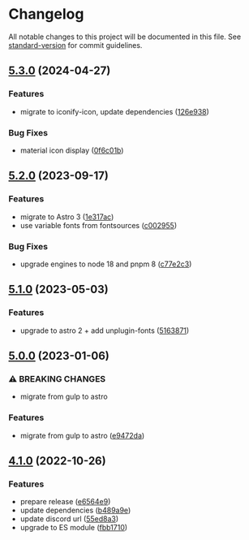 # Changelog

All notable changes to this project will be documented in this file. See [standard-version](https://github.com/conventional-changelog/standard-version) for commit guidelines.

## [5.3.0](https://github.com/cssninjaStudio/fresh/compare/v5.2.0...v5.3.0) (2024-04-27)


### Features

* migrate to iconify-icon, update dependencies ([126e938](https://github.com/cssninjaStudio/fresh/commit/126e938fc8ea22e4aac169594172b45738f89fc9))


### Bug Fixes

* material icon display ([0f6c01b](https://github.com/cssninjaStudio/fresh/commit/0f6c01b6e89597bc86b65ca49fd9a14edcd8da51))

## [5.2.0](https://github.com/cssninjaStudio/fresh/compare/v5.1.0...v5.2.0) (2023-09-17)


### Features

* migrate to Astro 3 ([1e317ac](https://github.com/cssninjaStudio/fresh/commit/1e317ac221cf75f74df119aee39b06c766f5dcd5))
* use variable fonts from fontsources ([c002955](https://github.com/cssninjaStudio/fresh/commit/c00295507774d988e2f7d332c382dc9dc7bca674))


### Bug Fixes

* upgrade engines to node 18 and pnpm 8 ([c77e2c3](https://github.com/cssninjaStudio/fresh/commit/c77e2c3a52c1b1257a5d2265d4c56ae56fd54c93))

## [5.1.0](https://github.com/cssninjaStudio/fresh/compare/v5.0.0...v5.1.0) (2023-05-03)


### Features

* upgrade to astro 2 + add unplugin-fonts ([5163871](https://github.com/cssninjaStudio/fresh/commit/51638718e2b27a8ffb0852820adaf5d3c0d676b1))

## [5.0.0](https://github.com/cssninjaStudio/fresh/compare/v4.1.0...v5.0.0) (2023-01-06)


### ⚠ BREAKING CHANGES

* migrate from gulp to astro

### Features

* migrate from gulp to astro ([e9472da](https://github.com/cssninjaStudio/fresh/commit/e9472da047015a8a5aba64aea10bb18ee37dc558))

## [4.1.0](https://github.com/cssninjaStudio/fresh/compare/v4.0.1...v4.1.0) (2022-10-26)


### Features

* prepare release ([e6564e9](https://github.com/cssninjaStudio/fresh/commit/e6564e91798466a6b75cb9d50b2ecc1f22f8d853))
* update dependencies ([b489a9e](https://github.com/cssninjaStudio/fresh/commit/b489a9ee340df15b4ea77c92057ae80920bd510f))
* update discord url ([55ed8a3](https://github.com/cssninjaStudio/fresh/commit/55ed8a342187a8d67f588483f8e4c304b5784b1a))
* upgrade to ES module ([fbb1710](https://github.com/cssninjaStudio/fresh/commit/fbb1710068e8b15389fe1b51735b5de33b7b4f6f))
